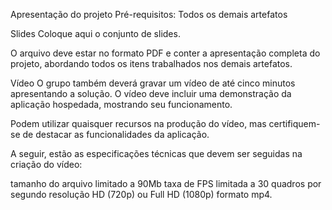 Apresentação do projeto
Pré-requisitos: Todos os demais artefatos

Slides
Coloque aqui o conjunto de slides.

O arquivo deve estar no formato PDF e conter a apresentação completa do projeto, abordando todos os itens trabalhados nos demais artefatos.



Vídeo
O grupo também deverá gravar um vídeo de até cinco minutos apresentando a solução. O vídeo deve incluir uma demonstração da aplicação hospedada, mostrando seu funcionamento.

Podem utilizar quaisquer recursos na produção do vídeo, mas certifiquem-se de destacar as funcionalidades da aplicação.

A seguir, estão as especificações técnicas que devem ser seguidas na criação do vídeo:

tamanho do arquivo limitado a 90Mb
taxa de FPS limitada a 30 quadros por segundo
resolução HD (720p) ou Full HD (1080p)
formato mp4.
